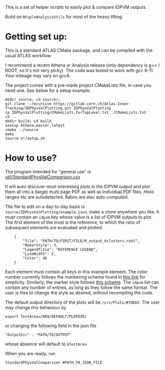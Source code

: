 This is a set of helper scripts to easily plot & compare IDPVM outputs

Build on `NtupleAnalysisUtils` for most of the heavy lifting. 

# Getting set up: 

This is a standard ATLAS CMake package, and can be compiled with the usual ATLAS workflow. 

I recommend a recent Athena or Analysis release (only dependency is g++ / ROOT, so it's not very picky). 
The code was tested to work with gcc 8-11. Your mileage may vary on gcc6. 

The project comes with a pre-made project CMakeLists file, in case you need one. See below for a setup example: 
```
mkdir source; cd source/; 
git clone --recursive https://gitlab.cern.ch/Atlas-Inner-Tracking/IDPhysValPlotting.git IDPhysValPlotting
cp IDPhysValPlotting/CMakeLists.forTopLevel.txt ./CMakeLists.txt
cd ..
mkdir build; cd build
asetup Athena,master,latest 
cmake ../source 
make 
source x*/setup.sh
```

# How to use? 

The program intended for "general use" is  [util/StandardPhysValComparison.cxx](https://gitlab.cern.ch/goblirsc/idphysvalplotting/-/blob/master/util/StandardPhysValComparison.cxx)

It will auto-discover most interesting plots in the IDPVM output and plot them all into a (large) multi page PDF as well as individual PDF files. Histo ranges etc are autodetected. 
Ratios are also auto-computed. 

The file to edit on a day-to-day basis is `source/IDPhysValPlotting/example.json`, make a clone anywhere you like. It must contain an `idpvm` key whose value is a list of IDPVM outputs to plot. The first element of the most is the reference, to which the ratio of subsequent elements are evaluated and plotted.
```
    {
        "file": "PATH/TO/FIRST/FILE/M_output_6clusters.root",
        "MakerStyle": 3,
        "LegendTitle": "REFERENCE LEGEND",
        "LineWidth": 2,
        "Color": 46
    }
```
Each element must contain all keys in this example element. The color number currently follows the numbering scheme found in [this link](https://root.cern.ch/doc/master/classTColor.html) for simplicity. Similarly, the marker style follows [this scheme](https://root.cern.ch/doc/master/classTAttMarker.html). The `idpvm` list can contain any number of entries, as long as they follow the same format. The user is free to change the style as desired, without recompiling the code.

The default output directory of the plots will be `/srv/Plots/#TODAY`. The user may change this behaviour by 
```
export TestArea=/NEW/DEFAULT/PLOTDIR/
```
or changing the following field in the json file
```
"OutputDir" : "PATH/TO/OUTPUT"
```
whose absence will default to `$TestArea`

When you are ready, run 
```
StandardPhysValComparison #PATH_TO_JSON_FILE
```

